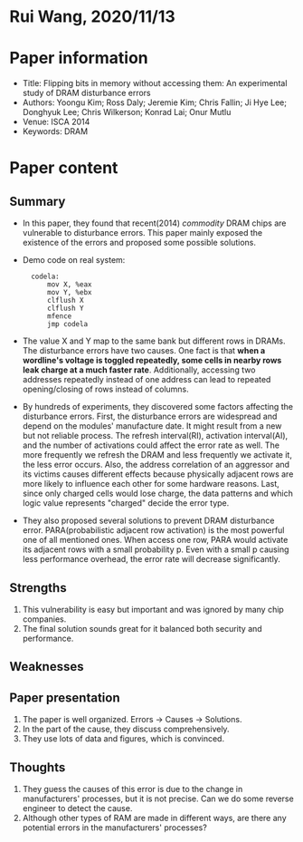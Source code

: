 # Rui Wang, 2020/11/13

# Paper information
- Title: Flipping bits in memory without accessing them: An experimental study of DRAM disturbance errors
- Authors: Yoongu Kim; Ross Daly; Jeremie Kim; Chris Fallin; Ji Hye Lee; Donghyuk Lee; Chris Wilkerson; Konrad Lai; Onur Mutlu
- Venue: ISCA 2014
- Keywords: DRAM

# Paper content

## Summary
* In this paper, they found that recent(2014) *commodity* DRAM chips are vulnerable to disturbance errors. This paper mainly exposed the existence of the errors and proposed some possible solutions.

* Demo code on real system:
        
        codela:    
            mov X, %eax
            mov Y, %ebx
            clflush X
            clflush Y
            mfence
            jmp codela
            
* The value X and Y map to the same bank but different rows in DRAMs. The disturbance errors have two causes. One fact is that **when a wordline's voltage is toggled repeatedly, some cells in nearby rows leak charge at a much faster rate**. Additionally, accessing two addresses repeatedly instead of one address can lead to repeated opening/closing of rows instead of columns.

* By hundreds of experiments, they discovered some factors affecting the disturbance errors. First, the disturbance errors are widespread and depend on the modules' manufacture date. It might result from a new but not reliable process. The refresh interval(RI), activation interval(AI), and the number of activations could affect the error rate as well. The more frequently we refresh the DRAM and less frequently we activate it, the less error occurs. Also, the address correlation of an aggressor and its victims causes different effects because physically adjacent rows are more likely to influence each other for some hardware reasons. Last, since only charged cells would lose charge, the data patterns and which logic value represents "charged" decide the error type.

* They also proposed several solutions to prevent DRAM disturbance error.  PARA(probabilistic adjacent row activation) is the most powerful one of all mentioned ones. When access one row, PARA would activate its adjacent rows with a small probability p. Even with a small p causing less performance overhead, the error rate will decrease significantly.

## Strengths
1. This vulnerability is easy but important and was ignored by many chip companies.
2. The final solution sounds great for it balanced both security and performance.
## Weaknesses
## Paper presentation
1. The paper is well organized. Errors -> Causes -> Solutions.
2. In the part of the cause, they discuss comprehensively.
3. They use lots of data and figures, which is convinced.

## Thoughts
1. They guess the causes of this error is due to the change in manufacturers' processes, but it is not precise. Can we do some reverse engineer to detect the cause.
2. Although other types of RAM are made in different ways, are there any potential errors in the manufacturers' processes? 